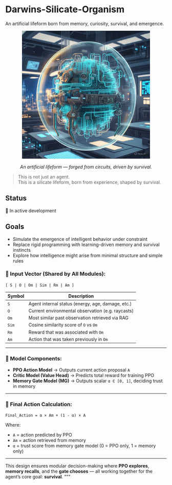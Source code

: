 # Darwins-Silicate-Organism
An artificial lifeform born from memory, curiosity, survival, and emergence.

<p align="center">
  <img src="Images/organism.png" alt="Darwin's Silicate Organism" width="400"/>
</p>

<p align="center"><i>
An artificial lifeform — forged from circuits, driven by survival.
</i></p>

> This is not just an agent.  
> This is a silicate lifeform, born from experience, shaped by survival. 

## Status
🧪 In active development  

## Goals
- Simulate the emergence of intelligent behavior under constraint
- Replace rigid programming with learning-driven memory and survival instincts
- Explore how intelligence might arise from minimal structure and simple rules

### 🔗 Input Vector (Shared by All Modules):
```
[ S | O | Om | Sim | Rm | Am ]
```

| Symbol | Description                                      |
|--------|--------------------------------------------------|
| `S`    | Agent internal status (energy, age, damage, etc.) |
| `O`    | Current environmental observation (e.g. raycasts) |
| `Om`   | Most similar past observation retrieved via RAG   |
| `Sim`  | Cosine similarity score of `O` vs `Om`            |
| `Rm`   | Reward that was associated with `Om`              |
| `Am`   | Action that was taken previously in `Om`          |

---

### 🧩 Model Components:

- **PPO Action Model** → Outputs current action proposal `A`  
- **Critic Model (Value Head)** → Predicts total reward for training PPO  
- **Memory Gate Model (MG)** → Outputs scalar `α ∈ [0, 1]`, deciding trust in memory

---

### 🧮 Final Action Calculation:
```
Final_Action = α × Am + (1 - α) × A
```

Where:
- `A`  = action predicted by PPO  
- `Am` = action retrieved from memory  
- `α`  = trust score from memory gate model (0 = PPO only, 1 = memory only)

---

This design ensures modular decision-making where **PPO explores**, **memory recalls**, and the **gate chooses** — all working together for the agent’s core goal: **survival**.
"""
